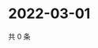 # 2022-03-01

共 0 条

<!-- BEGIN WEIBO -->
<!-- 最后更新时间 Tue Mar 01 2022 15:13:56 GMT+0800 (China Standard Time) -->

<!-- END WEIBO -->
